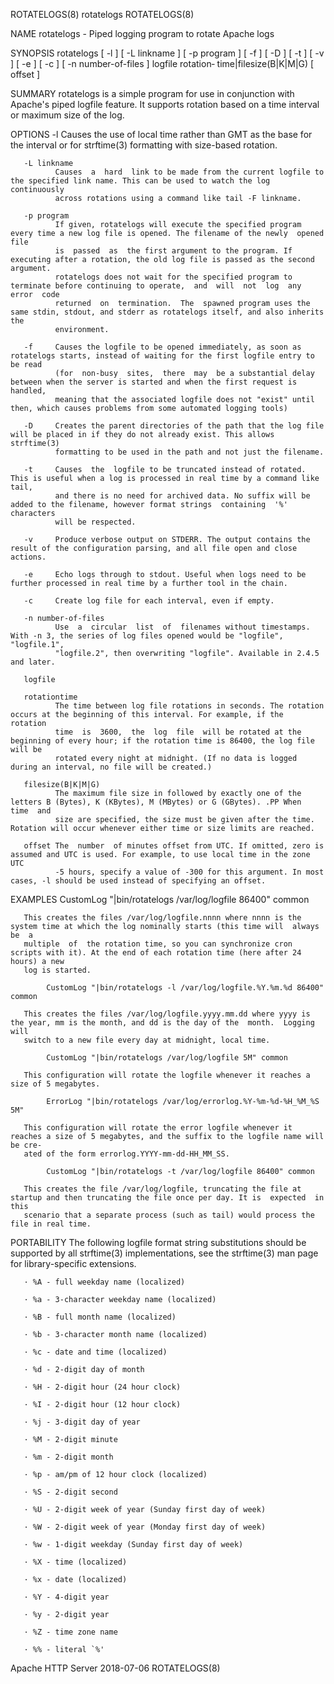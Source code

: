 ROTATELOGS(8)                                                       rotatelogs                                                       ROTATELOGS(8)

NAME
       rotatelogs - Piped logging program to rotate Apache logs

SYNOPSIS
       rotatelogs  [  -l  ]  [  -L  linkname  ]  [ -p program ] [ -f ] [ -D ] [ -t ] [ -v ] [ -e ] [ -c ] [ -n number-of-files ] logfile rotation‐
       time|filesize(B|K|M|G) [ offset ]

SUMMARY
       rotatelogs is a simple program for use in conjunction with Apache's piped logfile feature. It supports rotation based on a time interval or
       maximum size of the log.

OPTIONS
       -l     Causes the use of local time rather than GMT as the base for the interval or for strftime(3) formatting with size-based rotation.

       -L linkname
              Causes  a  hard  link to be made from the current logfile to the specified link name. This can be used to watch the log continuously
              across rotations using a command like tail -F linkname.

       -p program
              If given, rotatelogs will execute the specified program every time a new log file is opened. The filename of the newly  opened  file
              is  passed  as  the first argument to the program. If executing after a rotation, the old log file is passed as the second argument.
              rotatelogs does not wait for the specified program to terminate before continuing to operate,  and  will  not  log  any  error  code
              returned  on  termination.  The  spawned program uses the same stdin, stdout, and stderr as rotatelogs itself, and also inherits the
              environment.

       -f     Causes the logfile to be opened immediately, as soon as rotatelogs starts, instead of waiting for the first logfile entry to be read
              (for  non-busy  sites,  there  may  be a substantial delay between when the server is started and when the first request is handled,
              meaning that the associated logfile does not "exist" until then, which causes problems from some automated logging tools)

       -D     Creates the parent directories of the path that the log file will be placed in if they do not already exist. This allows strftime(3)
              formatting to be used in the path and not just the filename.

       -t     Causes  the  logfile to be truncated instead of rotated. This is useful when a log is processed in real time by a command like tail,
              and there is no need for archived data. No suffix will be added to the filename, however format strings  containing  '%'  characters
              will be respected.

       -v     Produce verbose output on STDERR. The output contains the result of the configuration parsing, and all file open and close actions.

       -e     Echo logs through to stdout. Useful when logs need to be further processed in real time by a further tool in the chain.

       -c     Create log file for each interval, even if empty.

       -n number-of-files
              Use  a  circular  list  of  filenames without timestamps. With -n 3, the series of log files opened would be "logfile", "logfile.1",
              "logfile.2", then overwriting "logfile". Available in 2.4.5 and later.

       logfile

       rotationtime
              The time between log file rotations in seconds. The rotation occurs at the beginning of this interval. For example, if the  rotation
              time  is  3600,  the  log  file  will be rotated at the beginning of every hour; if the rotation time is 86400, the log file will be
              rotated every night at midnight. (If no data is logged during an interval, no file will be created.)

       filesize(B|K|M|G)
              The maximum file size in followed by exactly one of the letters B (Bytes), K (KBytes), M (MBytes) or G (GBytes). .PP When  time  and
              size are specified, the size must be given after the time. Rotation will occur whenever either time or size limits are reached.

       offset The  number  of minutes offset from UTC. If omitted, zero is assumed and UTC is used. For example, to use local time in the zone UTC
              -5 hours, specify a value of -300 for this argument. In most cases, -l should be used instead of specifying an offset.

EXAMPLES
            CustomLog "|bin/rotatelogs /var/log/logfile 86400" common

       This creates the files /var/log/logfile.nnnn where nnnn is the system time at which the log nominally starts (this time will  always  be  a
       multiple  of  the rotation time, so you can synchronize cron scripts with it). At the end of each rotation time (here after 24 hours) a new
       log is started.

            CustomLog "|bin/rotatelogs -l /var/log/logfile.%Y.%m.%d 86400" common

       This creates the files /var/log/logfile.yyyy.mm.dd where yyyy is the year, mm is the month, and dd is the day of the  month.  Logging  will
       switch to a new file every day at midnight, local time.

            CustomLog "|bin/rotatelogs /var/log/logfile 5M" common

       This configuration will rotate the logfile whenever it reaches a size of 5 megabytes.

            ErrorLog "|bin/rotatelogs /var/log/errorlog.%Y-%m-%d-%H_%M_%S 5M"

       This configuration will rotate the error logfile whenever it reaches a size of 5 megabytes, and the suffix to the logfile name will be cre‐
       ated of the form errorlog.YYYY-mm-dd-HH_MM_SS.

            CustomLog "|bin/rotatelogs -t /var/log/logfile 86400" common

       This creates the file /var/log/logfile, truncating the file at startup and then truncating the file once per day. It is  expected  in  this
       scenario that a separate process (such as tail) would process the file in real time.

PORTABILITY
       The  following logfile format string substitutions should be supported by all strftime(3) implementations, see the strftime(3) man page for
       library-specific extensions.

       · %A - full weekday name (localized)

       · %a - 3-character weekday name (localized)

       · %B - full month name (localized)

       · %b - 3-character month name (localized)

       · %c - date and time (localized)

       · %d - 2-digit day of month

       · %H - 2-digit hour (24 hour clock)

       · %I - 2-digit hour (12 hour clock)

       · %j - 3-digit day of year

       · %M - 2-digit minute

       · %m - 2-digit month

       · %p - am/pm of 12 hour clock (localized)

       · %S - 2-digit second

       · %U - 2-digit week of year (Sunday first day of week)

       · %W - 2-digit week of year (Monday first day of week)

       · %w - 1-digit weekday (Sunday first day of week)

       · %X - time (localized)

       · %x - date (localized)

       · %Y - 4-digit year

       · %y - 2-digit year

       · %Z - time zone name

       · %% - literal `%'

Apache HTTP Server                                                  2018-07-06                                                       ROTATELOGS(8)
